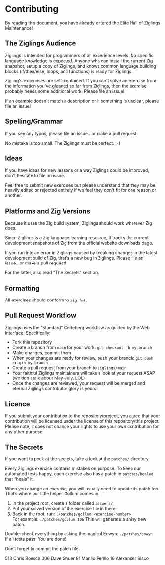 # Contributing

By reading this document, you have already entered the Elite Hall
of Ziglings Maintenance!


## The Ziglings Audience

Ziglings is intended for programmers of all experience levels. No
specific language knowledge is expected. Anyone who can install
the current Zig snapshot, setup a copy of Ziglings, and knows
common language building blocks (if/then/else, loops, and
functions) is ready for Ziglings.

Zigling's excercises are self-contained. If you can't solve
an exercise from the information you've gleaned so far from
Ziglings, then the exercise probably needs some additional work.
Please file an issue!

If an example doesn't match a description or if something is
unclear, please file an issue!


## Spelling/Grammar

If you see any typos, please file an issue...or make a pull
request!

No mistake is too small. The Ziglings must be perfect. :-)


## Ideas

If you have ideas for new lessons or a way Ziglings could be
improved, don't hesitate to file an issue.

Feel free to submit new exercises but please understand that they
may be heavily edited or rejected entirely if we feel they don't
fit for one reason or another.

## Platforms and Zig Versions


Because it uses the Zig build system, Ziglings should work
wherever Zig does.

Since Ziglings is a Zig language learning resource, it tracks the
current development snapshots of Zig from the official website
downloads page.

If you run into an error in Ziglings caused by breaking changes
in the latest development build of Zig, that's a new bug in
Ziglings. Please file an issue...or make a pull request!

For the latter, also read "The Secrets” section.


## Formatting

All exercises should conform to `zig fmt`.


## Pull Request Workflow

Ziglings uses the "standard" Codeberg workflow as guided by the Web
interface.  Specifically:

* Fork this repository
* Create a branch from `main` for your work:
      `git checkout -b my-branch`
* Make changes, commit them
* When your changes are ready for review, push your branch:
      `git push origin my-branch`
* Create a pull request from your branch to `ziglings/main`
* Your faithful Ziglings maintainers will take a look at your
  request ASAP (we don't talk about May-July, LOL)
* Once the changes are reviewed, your request will be merged and
  eternal Ziglings contributor glory is yours!


## Licence

If you submit your contribution to the repository/project,
you agree that your contribution will be licensed under
the license of this repository/this project.
Please note, it does not change your rights to use your own
contribution for any other purpose.


## The Secrets

If you want to peek at the secrets, take a look at the `patches/`
directory.

Every Ziglings exercise contains mistakes on purpose.
To keep our automated tests happy, each exercise also
has a patch in `patches/healed` that “heals” it.

When you change an exercise, you will usually need to update
its patch too. That’s where our little helper Gollum comes in:

  1. In the project root, create a folder called `answers/`
  2. Put your solved version of the exercise file in there
  3. Back in the root, run:
     `./patches/gollum <exercise-number>`<br>
     For example: `./patches/gollum 106`
     This will generate a shiny new patch.

Double-check everything by asking the magical Eowyn:
`./patches/eowyn`<br>
If all tests pass: You are done!

Don’t forget to commit the patch file.

   513  Chris Boesch
   306  Dave Gauer
    91  Manlio Perillo
    16  Alexander Sisco

